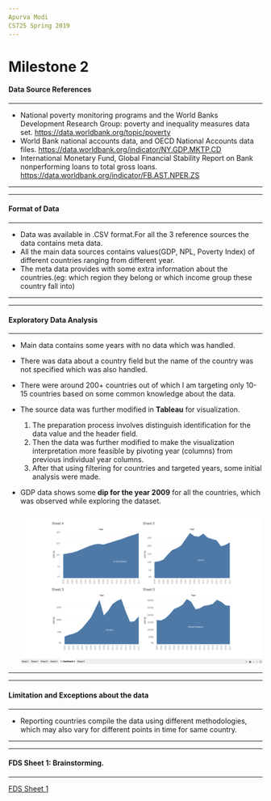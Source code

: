 ```yaml
---
Apurva Modi
CS725 Spring 2019
---
```

# Milestone 2 

#### Data Source References 
---
- National poverty monitoring programs and the World Banks Development Research Group: poverty and inequality measures data set.
	https://data.worldbank.org/topic/poverty
- World Bank national accounts data, and OECD National Accounts data files.
	https://data.worldbank.org/indicator/NY.GDP.MKTP.CD
- International Monetary Fund, Global Financial Stability Report on Bank nonperforming loans to total gross loans.
	https://data.worldbank.org/indicator/FB.AST.NPER.ZS

---
---
#### Format of Data 
---
- Data was available in .CSV format.For all the 3 reference sources the data contains meta data.
- All the main  data sources contains values(GDP, NPL, Poverty Index) of different countries ranging from different year.
- The meta data provides with some extra information about the countries.(eg: which region they belong or which income group these country fall into) 

---
---
#### Exploratory Data Analysis 
---
- Main data contains some years with no data which was handled.
- There was data about a country field but the name of the country was not specified which was also handled.
- There were around 200+ countries out of which I am targeting only 10-15 countries based on some common knowledge about the data.
- The source data was further modified in **Tableau** for visualization.
    1. The preparation process involves distinguish identification for the data value and the header field.
    2. Then the data was further modified to make the visualization interpretation more feasible by pivoting year (columns) from previous individual year columns.
    3. After that using filtering for countries and targeted years, some initial analysis were made.
- GDP data shows some **dip for the year 2009** for all the countries, which was observed while exploring the dataset.

    ![alt text](Gdp-of-Countries.png)

---
---
#### Limitation and Exceptions about the data 
---
- Reporting countries compile the data using different methodologies, which may also vary for different points in time for same country.

---
---
#### FDS Sheet 1: Brainstorming. 
---
[FDS Sheet 1](https://git-community.cs.odu.edu/amod/M2/blob/master/FDS-Sheet-1.pdf)









